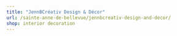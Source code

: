 ```yaml
---
title: "JennBCréativ Design & Décor"
url: /sainte-anne-de-bellevue/jennbcreativ-design-and-decor/
shop: interior decoration
---
```

